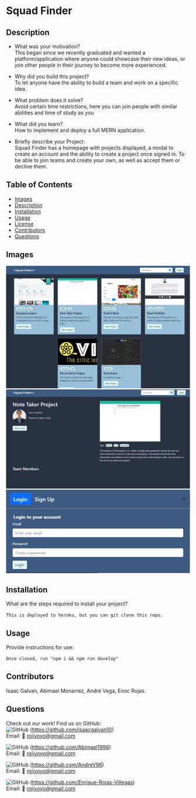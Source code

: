 # Squad Finder

## Description

- What was your motivation? <br>
  This began since we recently graduated and wanted a platform/application where anyone could showcase their new ideas, or join other people in their journey to become more experienced.

- Why did you build this project? <br>
  To let anyone have the ability to build a team and work on a specific idea.

- What problem does it solve? <br>
  Avoid certain time restrictions, here you can join people with similar abilities and time of study as you

- What did you learn? <br>
  How to implement and deploy a full MERN application.
  <br>
- Briefly describe your Project: <br>
  Squad Finder has a homepage with projects displayed, a modal to create an account and the ability to create a project once signed in. To be able to join teams and create your own, as well as accept them or decline them.
  <br>

## Table of Contents

- [Images](#images)
- [Description](#description)
- [Installation](#installation)
- [Usage](#usage)
- [License](#license)
- [Contributors](#Contributors)
- [Questions](#questions)

## Images

![Main](./images/MainProject.PNG)
![Second](./images/SecondProject.PNG)
![Third](./images/login.PNG)

## Installation

What are the steps required to install your project?

    This is deployed to heroku, but you can git clone this repo.

## Usage

Provide instructions for use:

    Once cloned, run "npm i && npm run develop"

## Contributors

Isaac Galvan, Abimael Monarrez, André Vega, Enoc Rojas.

## Questions

Check out our work!
Find us on GitHub:<br>
![GitHub](https://img.shields.io/badge/GitHub-100000?style=for-the-badge&logo=github&logoColor=white) (https://github.com/isaacgalvan10) <br>
Email: 📧 rojiyoyo@gmail.com

![GitHub](https://img.shields.io/badge/GitHub-100000?style=for-the-badge&logo=github&logoColor=white) (https://github.com/Abimael1996) <br>
Email: 📧 rojiyoyo@gmail.com

![GitHub](https://img.shields.io/badge/GitHub-100000?style=for-the-badge&logo=github&logoColor=white) (https://github.com/AndreV96) <br>
Email: 📧 rojiyoyo@gmail.com

![GitHub](https://img.shields.io/badge/GitHub-100000?style=for-the-badge&logo=github&logoColor=white) (https://github.com/Enrique-Rojas-Villegas) <br>
Email: 📧 rojiyoyo@gmail.com
